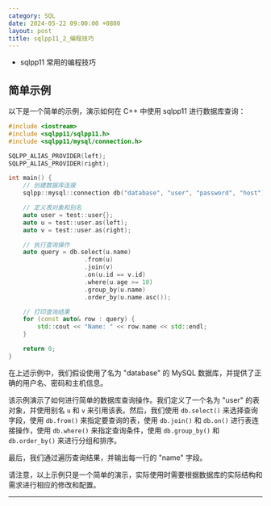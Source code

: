 ```yaml
---
category: SQL
date: 2024-05-22 09:00:00 +0800
layout: post
title: sqlpp11_2_编程技巧
---
```


+ sqlpp11 常用的编程技巧

## 简单示例

以下是一个简单的示例，演示如何在 C++ 中使用 sqlpp11 进行数据库查询：

```cpp
#include <iostream>
#include <sqlpp11/sqlpp11.h>
#include <sqlpp11/mysql/connection.h>

SQLPP_ALIAS_PROVIDER(left);
SQLPP_ALIAS_PROVIDER(right);

int main() {
    // 创建数据库连接
    sqlpp::mysql::connection db("database", "user", "password", "host");

    // 定义表对象和别名
    auto user = test::user{};
    auto u = test::user.as(left);
    auto v = test::user.as(right);

    // 执行查询操作
    auto query = db.select(u.name)
                     .from(u)
                     .join(v)
                     .on(u.id == v.id)
                     .where(u.age >= 18)
                     .group_by(u.name)
                     .order_by(u.name.asc());

    // 打印查询结果
    for (const auto& row : query) {
        std::cout << "Name: " << row.name << std::endl;
    }

    return 0;
}
```

在上述示例中，我们假设使用了名为 "database" 的 MySQL 数据库，并提供了正确的用户名、密码和主机信息。

该示例演示了如何进行简单的数据库查询操作。我们定义了一个名为 "user" 的表对象，并使用别名 `u` 和 `v` 来引用该表。然后，我们使用 `db.select()` 来选择查询字段，使用 `db.from()` 来指定要查询的表，使用 `db.join()` 和 `db.on()` 进行表连接操作，使用 `db.where()` 来指定查询条件，使用 `db.group_by()` 和 `db.order_by()` 来进行分组和排序。

最后，我们通过遍历查询结果，并输出每一行的 "name" 字段。

请注意，以上示例只是一个简单的演示，实际使用时需要根据数据库的实际结构和需求进行相应的修改和配置。

---